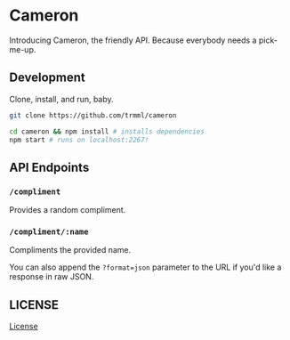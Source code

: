 Cameron
=======

Introducing Cameron, the friendly API. Because everybody needs a pick-me-up.

Development
-----------

Clone, install, and run, baby.

```bash
git clone https://github.com/trmml/cameron

cd cameron && npm install # installs dependencies
npm start # runs on localhost:2267!
```

API Endpoints
-------------

### `/compliment`
Provides a random compliment.

### `/compliment/:name`
Compliments the provided name.

You can also append the `?format=json` parameter to the URL if you'd like a response in raw JSON.

LICENSE
-------

[License](LICENSE)
